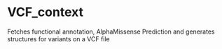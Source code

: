 # VCF_context
Fetches functional annotation, AlphaMissense Prediction and generates structures for variants on a VCF file

